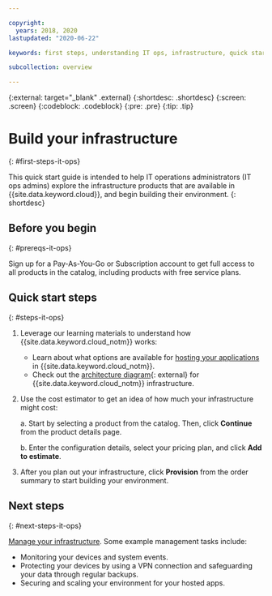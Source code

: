```yaml
---

copyright:
  years: 2018, 2020
lastupdated: "2020-06-22"

keywords: first steps, understanding IT ops, infrastructure, quick start guide, IT ops admin, building

subcollection: overview

---
```


{:external: target="_blank" .external}
{:shortdesc: .shortdesc}
{:screen: .screen}
{:codeblock: .codeblock}
{:pre: .pre}
{:tip: .tip}

# Build your infrastructure
{: #first-steps-it-ops}

This quick start guide is intended to help IT operations administrators (IT ops admins) explore the infrastructure products that are available in {{site.data.keyword.cloud}}, and begin building their environment.
{: shortdesc}

## Before you begin
{: #prereqs-it-ops}

Sign up for a Pay-As-You-Go or Subscription account to get full access to all products in the catalog, including products with free service plans. 

## Quick start steps
{: #steps-it-ops}

1. Leverage our learning materials to understand how {{site.data.keyword.cloud_notm}} works:
    * Learn about what options are available for [hosting your applications](/docs/apps?topic=apps-hosting) in {{site.data.keyword.cloud_notm}}.
    * Check out the [architecture diagram](https://www.ibm.com/cloud/architecture/architectures){: external} for {{site.data.keyword.cloud_notm}} infrastructure. 
2. Use the cost estimator to get an idea of how much your infrastructure might cost:

    a. Start by selecting a product from the catalog. Then, click **Continue** from the product details page.
    
    b. Enter the configuration details, select your pricing plan, and click **Add to estimate**. 
3. After you plan out your infrastructure, click **Provision** from the order summary to start building your environment. 

## Next steps
{: #next-steps-it-ops}

[Manage your infrastructure](/docs/cloud-infrastructure?topic=cloud-infrastructure-managing). Some example management tasks include: 

  * Monitoring your devices and system events.
  * Protecting your devices by using a VPN connection and safeguarding your data through regular backups. 
  * Securing and scaling your environment for your hosted apps. 


